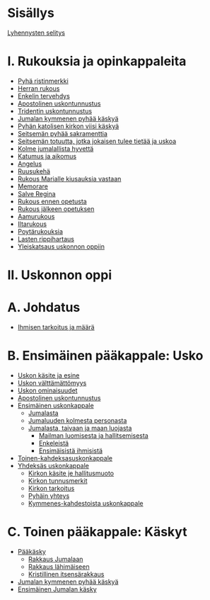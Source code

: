 # Sisällys

[Lyhennysten selitys](lyhennysten-selitys.md)

# I. Rukouksia ja opinkappaleita

- [Pyhä ristinmerkki](rukouksia-ja-opinkappaleita/pyha-ristinmerkki.md)
- [Herran rukous](rukouksia-ja-opinkappaleita/herran-rukous.md)
- [Enkelin tervehdys](rukouksia-ja-opinkappaleita/enkelin-tervehdys.md)
- [Apostolinen uskontunnustus](rukouksia-ja-opinkappaleita/apostolinen-uskontunnustus.md)
- [Tridentin uskontunnustus](rukouksia-ja-opinkappaleita/tridentin-uskontunnustus.md)
- [Jumalan kymmenen pyhää käskyä](rukouksia-ja-opinkappaleita/jumala-kymmenen-pyhaa-kaskya.md)
- [Pyhän katolisen kirkon viisi käskyä](rukouksia-ja-opinkappaleita/pyhan-katolisen-kirkon-viisi-kaskya.md)
- [Seitsemän pyhää sakramenttia](rukouksia-ja-opinkappaleita/seitseman-pyhaa-sakramenttia.md)
- [Seitsemän totuutta, jotka jokaisen tulee tietää ja uskoa](rukouksia-ja-opinkappaleita/seitseman-totuutta.md)
- [Kolme jumalallista hyvettä](rukouksia-ja-opinkappaleita/kolme-jumalallista-hyvetta.md)
- [Katumus ja aikomus](rukouksia-ja-opinkappaleita/katumus-ja-aikomus.md)
- [Angelus](rukouksia-ja-opinkappaleita/angelus.md)
- [Ruusukehä](rukouksia-ja-opinkappaleita/ruusukeha.md)
- [Rukous Marialle kiusauksia vastaan](rukouksia-ja-opinkappaleita/rukous-marialle-kiusauksia-vastaan.md)
- [Memorare](rukouksia-ja-opinkappaleita/memorare.md)
- [Salve Regina](rukouksia-ja-opinkappaleita/salve-regina.md)
- [Rukous ennen opetusta](rukouksia-ja-opinkappaleita/rukous-ennen-opetusta.md)
- [Rukous jälkeen opetuksen](rukouksia-ja-opinkappaleita/rukous-jalkeen-opetuksen.md)
- [Aamurukous](rukouksia-ja-opinkappaleita/aamurukous.md)
- [Iltarukous](rukouksia-ja-opinkappaleita/iltarukous.md)
- [Poytärukouksia](rukouksia-ja-opinkappaleita/poytarukouksia.md)
- [Lasten rippihartaus](rukouksia-ja-opinkappaleita/lasten-rippihartaus.md)
- [Yleiskatsaus uskonnon oppiin](rukouksia-ja-opinkappaleita/yleiskatsaus-uskonnon-oppiin.md)

# II. Uskonnon oppi

# A. Johdatus
  
- [Ihmisen tarkoitus ja määrä](uskonnon-oppi/johdatus.md)
  
# B. Ensimäinen pääkappale: Usko

- [Uskon käsite ja esine](uskonnon-oppi/usko/uskon-kasite-ja-esine.md)
- [Uskon välttämättömyys](uskonnon-oppi/usko/uskon-valttamattomyys.md)
- [Uskon ominaisuudet](uskonnon-oppi/usko/uskon-ominaisuudet.md)
- [Apostolinen uskontunnustus]()
- [Ensimäinen uskonkappale]()
  - [Jumalasta]()
  - [Jumaluuden kolmesta personasta]()
  - [Jumalasta, taivaan ja maan luojasta]()
    - [Mailman luomisesta ja hallitsemisesta]()
    - [Enkeleistä]()
    - [Ensimäisistä ihmisistä]()
- [Toinen-kahdeksasuskonkappale]()
- [Yhdeksäs uskonkappale]()
  - [Kirkon käsite je hallitusmuoto]()
  - [Kirkon tunnusmerkit]()
  - [Kirkon tarkoitus]()
  - [Pyhäin yhteys]()
  - [Kymmenes-kahdestoista uskonkappale]()

# C. Toinen pääkappale: Käskyt

- [Pääkäsky]()
  - [Rakkaus Jumalaan]()
  - [Rakkaus lähimäiseen]()
  - [Kristillinen itsensärakkaus]()
- [Jumalan kymmenen pyhää käskyä]()
- [Ensimäinen Jumalan käsky]()
